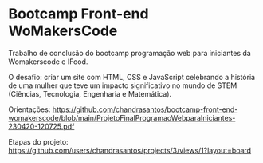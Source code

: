 # Bootcamp Front-end WoMakersCode

Trabalho de conclusão do bootcamp programação web para iniciantes da Womakerscode e IFood. 

O desafio: criar um site com HTML, CSS e JavaScript celebrando a história de uma mulher que teve um impacto significativo no mundo de STEM (Ciências, Tecnologia, Engenharia e Matemática).

Orientações: https://github.com/chandrasantos/bootcamp-front-end-womakerscode/blob/main/ProjetoFinalProgramaoWebparaIniciantes-230420-120725.pdf

Etapas do projeto: https://github.com/users/chandrasantos/projects/3/views/1?layout=board
